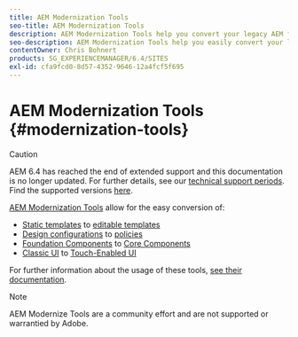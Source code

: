 ```yaml
---
title: AEM Modernization Tools
seo-title: AEM Modernization Tools
description: AEM Modernization Tools help you convert your legacy AEM features to the latest technology
seo-description: AEM Modernization Tools help you easily convert your legacy AEM features to the latest technology
contentOwner: Chris Bohnert
products: SG_EXPERIENCEMANAGER/6.4/SITES
exl-id: cfa9fcd0-8d57-4352-9646-12a4fcf5f695
---
```

# AEM Modernization Tools {#modernization-tools}

>[!CAUTION]
>
>AEM 6.4 has reached the end of extended support and this documentation is no longer updated. For further details, see our [technical support periods](https://helpx.adobe.com/support/programs/eol-matrix.html). Find the supported versions [here](https://experienceleague.adobe.com/docs/).

[AEM Modernization Tools](http://opensource.adobe.com/aem-modernize-tools/) allow for the easy conversion of:

* [Static templates](page-templates-static.md) to [editable templates](page-templates-editable.md)
* [Design configurations](page-templates-static.md) to [policies](page-templates-editable.md)
* [Foundation Components](/help/sites-authoring/default-components-foundation.md) to [Core Components](https://experienceleague.adobe.com/docs/experience-manager-core-components/using/introduction.html)
* [Classic UI](website.md) to [Touch-Enabled UI](touch-ui-concepts.md)

For further information about the usage of these tools, [see their documentation](http://opensource.adobe.com/aem-modernize-tools/).

>[!NOTE]
>
>AEM Modernize Tools are a community effort and are not supported or warrantied by Adobe.
